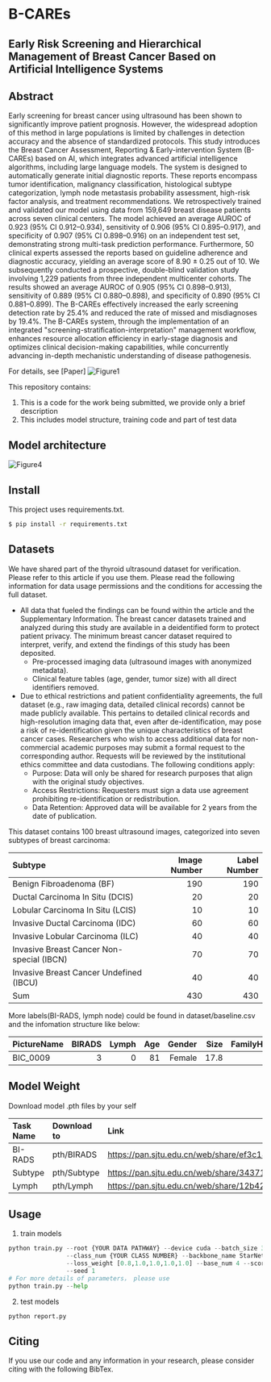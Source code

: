 # B-CAREs

## Early Risk Screening and Hierarchical Management of Breast Cancer Based on Artificial Intelligence Systems

## Abstract
Early screening for breast cancer using ultrasound has been shown to significantly improve patient prognosis. However, the widespread adoption of this method in large populations is limited by challenges in detection accuracy and the absence of standardized protocols. This study introduces the Breast Cancer Assessment, Reporting & Early-intervention System (B-CAREs) based on AI, which integrates advanced artificial intelligence algorithms, including large language models. The system is designed to automatically generate initial diagnostic reports. These reports encompass tumor identification, malignancy classification, histological subtype categorization, lymph node metastasis probability assessment, high-risk factor analysis, and treatment recommendations. We retrospectively trained and validated our model using data from 159,649 breast disease patients across seven clinical centers. The model achieved an average AUROC of 0.923 (95% CI 0.912–0.934), sensitivity of 0.906 (95% CI 0.895–0.917), and specificity of 0.907 (95% CI 0.898–0.916) on an independent test set, demonstrating strong multi-task prediction performance. Furthermore, 50 clinical experts assessed the reports based on guideline adherence and diagnostic accuracy, yielding an average score of 8.90 ± 0.25 out of 10. We subsequently conducted a prospective, double-blind validation study involving 1,229 patients from three independent multicenter cohorts. The results showed an average AUROC of 0.905 (95% CI 0.898–0.913), sensitivity of 0.889 (95% CI 0.880–0.898), and specificity of 0.890 (95% CI 0.881–0.899). The B-CAREs effectively increased the early screening detection rate by 25.4% and reduced the rate of missed and misdiagnoses by 19.4%. The B-CAREs system, through the implementation of an integrated "screening-stratification-interpretation" management workflow, enhances resource allocation efficiency in early-stage diagnosis and optimizes clinical decision-making capabilities, while concurrently advancing in-depth mechanistic understanding of disease pathogenesis.

For details, see [Paper]
![Figure1](https://github.com/DouBeeTwT/B-CAREs/blob/main/scripts/Figures/Figure1.png)

This repository contains:

1. This is a code for the work being submitted, we provide only a brief description
2. This includes model structure, training code and part of test data

## Model architecture
![Figure4](https://github.com/DouBeeTwT/B-CAREs/blob/main/scripts/Figures/Figure4.png)

## Install
This project uses requirements.txt.
```bash
$ pip install -r requirements.txt
```

## Datasets
We have shared part of the thyroid ultrasound dataset for verification. Please refer to this article if you use them. Please read the following information for data usage permissions and the conditions for accessing the full dataset.

- All data that fueled the findings can be found within the article and the Supplementary Information. The breast cancer datasets trained and analyzed during this study are available in a deidentified form to protect patient privacy. The minimum breast cancer dataset required to interpret, verify, and extend the findings of this study has been deposited.
    - Pre-processed imaging data (ultrasound images with anonymized metadata).
    - Clinical feature tables (age, gender, tumor size) with all direct identifiers removed.
- Due to ethical restrictions and patient confidentiality agreements, the full dataset (e.g., raw imaging data, detailed clinical records) cannot be made publicly available. This pertains to detailed clinical records and high-resolution imaging data that, even after de-identification, may pose a risk of re-identification given the unique characteristics of breast cancer cases. Researchers who wish to access additional data for non-commercial academic purposes may submit a formal request to the corresponding author. Requests will be reviewed by the institutional ethics committee and data custodians. The following conditions apply:
    - Purpose: Data will only be shared for research purposes that align with the original study objectives. 
    - Access Restrictions: Requesters must sign a data use agreement prohibiting re-identification or redistribution.
    - Data Retention: Approved data will be available for 2 years from the date of publication.

This dataset contains 100 breast ultrasound images, categorized into seven subtypes of breast carcinoma:

| Subtype                                   | Image Number | Label Number|
| :---------------------------------------- | -----------: | ----------: |
| Benign Fibroadenoma (BF)                  |          190 |         190 |
| Ductal Carcinoma In Situ (DCIS)           |           20 |          20 |
| Lobular Carcinoma In Situ (LCIS)          |           10 |          10 |
| Invasive Ductal Carcinoma (IDC)           |           60 |          60 |
| Invasive Lobular Carcinoma (ILC)          |           40 |          40 |
| Invasive Breast Cancer Non-special (IBCN) |           70 |          70 |
| Invasive Breast Cancer Undefined (IBCU)   |           40 |          40 |
| Sum                                       |          430 |         430 |

More labels(BI-RADS, lymph node) could be found in dataset/baseline.csv and the infomation structure like below:


| PictureName | BIRADS | Lymph |  Age  | Gender | Size | FamilyHistory | Menophania | Period | Duration |Pregnant | Menopause | Smoke | Drink |
| :---------- | -----: | ----: | ----: | -----: | ---: | ------------: | ---------: | -----: | -------: |-------: | --------: | ----: | ----: |
| BIC_0009    |      3 |     0 |    81 | Female | 17.8 |             0 |         12 |     33 |        4 |      No |       Yes |    No |    No |

## Model Weight

Download model .pth files by your self

| Task Name | Download to |Link |
| :---------| :----- |:----|
| BI-RADS   | pth/BIRADS  | https://pan.sjtu.edu.cn/web/share/ef3c18cf0557a22a5d65b35fca88e442 |
| Subtype   | pth/Subtype | https://pan.sjtu.edu.cn/web/share/34371324234abf37f70ff9b4e43a1f99 |
| Lymph     | pth/Lymph   | https://pan.sjtu.edu.cn/web/share/12b42e150ee920db0388446254c7342b |

## Usage
1. train models
```python
python train.py --root {YOUR DATA PATHWAY} --device cuda --batch_size 32 --learning_rate 1e-3 --epoch_max 150 --epoch_qp 120 \
                --class_num {YOUR CLASS NUMBER} --backbone_name StarNet --protonet_nameDeepLabV3 \
                --loss_weight [0.8,1.0,1.0,1.0,1.0] --base_num 4 --score_threshold 0.05 --nms_threshold 0.6 --max_object_num 7 \
                --seed 1
# For more details of parameters， please use
python train.py --help
```

2. test models
```python
python report.py
```

## Citing
If you use our code and any information in your research, please consider citing with the following BibTex.